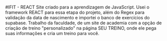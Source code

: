 #IFIT - REACT
Site criado para a aprendizagem de JavaScript. Usei o framework REACT para essa etapa do projeto, além do Regex para validação da data de nascimento e importei o banco de exercícios do supabase. Trabalho da faculdade, de um site de academia com a opção de criação de treino "personalizado" na página SEU TREINO, onde ele pega suas informações e cria um treino para você.
